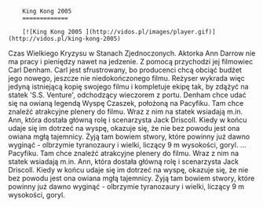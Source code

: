 
        King Kong 2005 
        =============
        
        [![King Kong 2005 ](http://vidos.pl/images/player.gif)](http://vidos.pl/king-kong-2005)
        
        
 Czas Wielkiego Kryzysu w Stanach Zjednoczonych. Aktorka Ann Darrow nie ma pracy i pieniędzy nawet na jedzenie. Z pomocą przychodzi jej filmowiec Carl Denham. Carl jest sfrustrowany, bo producenci chcą obciąć budżet jego nowego, jeszcze nie niedokończonego filmu. Reżyser wykrada więc jedyną istniejącą kopię swojego filmu i kompletuje ekipę tak, by zdążyć na statek 'S.S. Venture', odchodzący wieczorem z portu. Denham chce udać się na owianą legendą Wyspę Czaszek, położoną na Pacyfiku. Tam chce znaleźć atrakcyjne plenery do filmu. Wraz z nim na statek wsiadają m.in. Ann, która dostała główną rolę i scenarzysta Jack Driscoll. Kiedy w końcu udaje się im dotrzeć na wyspę, okazuje się, że nie bez powodu jest ona owiana mgłą tajemnicy. Żyją tam bowiem stwory, które powinny już dawno wyginąć - olbrzymie tyranozaury i wielki, liczący 9 m wysokości, goryl.  ... Pacyfiku. Tam chce znaleźć atrakcyjne plenery do filmu. Wraz z nim na statek wsiadają m.in. Ann, która dostała główną rolę i scenarzysta Jack Driscoll. Kiedy w końcu udaje się im dotrzeć na wyspę, okazuje się, że nie bez powodu jest ona owiana mgłą tajemnicy. Żyją tam bowiem stwory, które powinny już dawno wyginąć - olbrzymie tyranozaury i wielki, liczący 9 m wysokości, goryl.
    